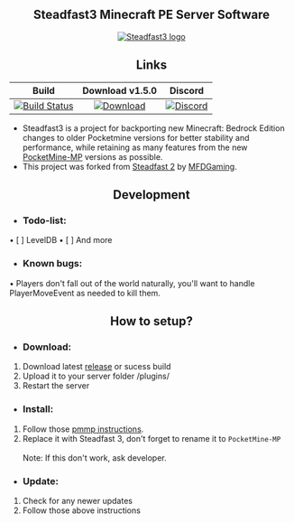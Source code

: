 <div align="center">
	<h2>Steadfast3 Minecraft PE Server Software</h2>
</div>
<div align=center>
	<a href=" https://github.com/MFDGaming/PocketMine-Steadfast3">
		<img src="https://github.com/MFDGaming/PocketMine-Steadfast3/blob/master/Steadfast3.png" alt="Steadfast3 logo" title="Aimeos" align="center">
	</a>
</div>

<div align="center">
	<h2>Links</h2>
</div>

| Build | Download v1.5.0 | Discord |
| :---: | :---: | :---: |
| [![Build Status](https://travis-ci.org/MFDGaming/PocketMine-Steadfast3.svg?branch=master)](https://travis-ci.org/github/MFDGaming/PocketMine-Steadfast3) | [![Download](https://img.shields.io/badge/Download-PHAR-orange)](https://github.com/MFDGaming/PocketMine-Steadfast3/releases/download/v1.5.0/Steadfast3_1.5.0.phar) | [![Discord](https://img.shields.io/badge/Chat-On%20Discord-738BD7.svg?style=normal&colorB=7289da)](https://discord.gg/fUhjt5n) |

- Steadfast3 is a project for backporting new Minecraft: Bedrock Edition changes to older Pocketmine versions for better stability and performance, while retaining as many features from the new [PocketMine-MP](https://github.com/pmmp/Pocketmine-MP) versions as possible.<br>
- This project was forked from [Steadfast 2]( https://github.com/Hydreon/Steadfast2) by [MFDGaming](https://github.com/MFDGaming).

<div align="center">
	<h2>Development</h2>
</div>

 - <h3>Todo-list:</h3>
• [ ] LevelDB
• [ ] And more
 - <h3>Known bugs:</h3>
• Players don't fall out of the world naturally, you'll want to handle PlayerMoveEvent as needed to kill them.
<div align="center">
	<h2>How to setup?</h2>
</div>

 - <h3>Download:</h3>
 1. Download latest [release](https://github.com/NTT1906/Annihilation/releases) or sucess build
 2. Upload it to your server folder /plugins/
 3. Restart the server
 
 -  <h3>Install:</h3>
1. Follow those [pmmp instructions]( https://pmmp.readthedocs.io/en/rtfd/installation.html).
2. Replace it with Steadfast 3, don't forget to rename it to `PocketMine-MP`<br><br>
Note: If this don't work, ask developer.

 -  <h3>Update:</h3>
1. Check for any newer updates
2. Follow those above instructions